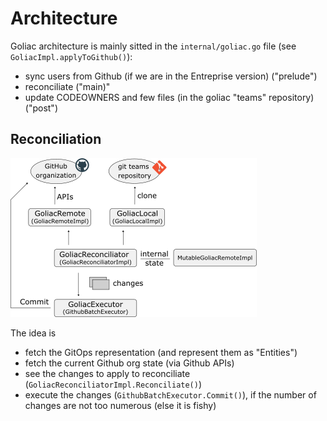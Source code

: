 # Architecture

Goliac architecture is mainly sitted in the `internal/goliac.go` file (see `GoliacImpl.applyToGithub()`):

- sync users from Github (if we are in the Entreprise version) ("prelude")
- reconciliate ("main)"
- update CODEOWNERS and few files (in the goliac "teams" repository) ("post")

## Reconciliation

![reconciliation archictecure](images/architecture_reconciliation.png)

The idea is

- fetch the GitOps representation (and represent them as "Entities")
- fetch the current Github org state (via Github APIs)
- see the changes to apply to reconciliate (`GoliacReconciliatorImpl.Reconciliate()`)
- execute the changes (`GithubBatchExecutor.Commit()`), if the number of changes are not too numerous (else it is fishy)

